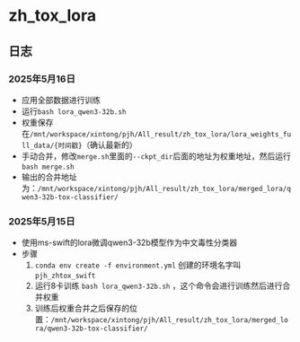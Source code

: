 # zh_tox_lora

## 日志
### 2025年5月16日
- 应用全部数据进行训练
- 运行`bash lora_qwen3-32b.sh`
- 权重保存在`/mnt/workspace/xintong/pjh/All_result/zh_tox_lora/lora_weights_full_data/{时间戳}`（确认最新的）
- 手动合并，修改`merge.sh`里面的`--ckpt_dir`后面的地址为权重地址，然后运行`bash merge.sh`
- 输出的合并地址为：`/mnt/workspace/xintong/pjh/All_result/zh_tox_lora/merged_lora/qwen3-32b-tox-classifier/`
### 2025年5月15日
- 使用ms-swift的lora微调qwen3-32b模型作为中文毒性分类器
- 步骤
    1. `conda env create -f environment.yml` 创建的环境名字叫`pjh_zhtox_swift`
    2. 运行8卡训练 `bash lora_qwen3-32b.sh` ，这个命令会进行训练然后进行合并权重
    3. 训练后权重合并之后保存的位置：`/mnt/workspace/xintong/pjh/All_result/zh_tox_lora/merged_lora/qwen3-32b-tox-classifier/`
